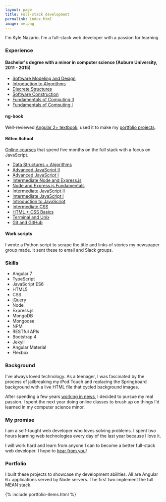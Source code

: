 ```yaml
---
layout: page
title: Full-stack development
permalink: index.html
image: me.png
---
```


I'm Kyle Nazario. I'm a full-stack web developer with a passion for learning.

### Experience

#### Bachelor's degree with a minor in computer science (Auburn University, 2011 - 2015)

* [Software Modeling and Design](http://bulletin.auburn.edu/search/?P=COMP%203700)
* [Introduction to Algorithms](http://bulletin.auburn.edu/search/?P=COMP%203270)
* [Discrete Structures](http://bulletin.auburn.edu/search/?P=COMP%203240)
* [Software Construction](http://bulletin.auburn.edu/search/?P=COMP%202710)
* [Fundamentals of Computing II](http://bulletin.auburn.edu/search/?P=COMP%202210)
* [Fundamentals of Computing I](http://bulletin.auburn.edu/search/?P=COMP%201210)

#### ng-book

Well-reviewed [Angular 2+ textbook](https://www.ng-book.com/2/), used it to make my [portfolio projects](#portfolio-header).

#### Rithm School

[Online courses](https://www.rithmschool.com/courses) that spend five months on the full stack with a focus on JavaScript. 

* [Data Structures + Algorithms](https://www.rithmschool.com/courses/javascript-computer-science-fundamentals)
* [Advanced JavaScript II](https://www.rithmschool.com/courses/advanced-javascript-part-2)
* [Advanced JavaScript I](https://www.rithmschool.com/courses/advanced-javascript)
* [Intermediate Node and Express.js](https://www.rithmschool.com/courses/intermediate-node-express)
* [Node and Express.js Fundamentals](https://www.rithmschool.com/courses/node-express-fundamentals)
* [Intermediate JavaScript II](https://www.rithmschool.com/courses/intermediate-javascript-part-2)
* [Intermediate JavaScript I](https://www.rithmschool.com/courses/intermediate-javascript)
* [Introduction to JavaScript](https://www.rithmschool.com/courses/javascript)
* [Intermediate CSS](https://www.rithmschool.com/courses/intermediate-css-bootstrap)
* [HTML + CSS Basics](https://www.rithmschool.com/courses/html-css-fundamentals)
* [Terminal and Unix](https://www.rithmschool.com/courses/terminal)
* [Git and GitHub](https://www.rithmschool.com/courses/git)

#### Work scripts

I wrote a Python script to scrape the title and links of stories my newspaper group made. It sent these to email and Slack groups.

### Skills

<ul class="multiple-col">
<li>Angular 7</li>
<li>TypeScript</li>
<li>JavaScript ES6</li>
<li>HTML5</li>
<li>CSS</li>
<li>jQuery</li>
<li>Node</li>
<li>Express.js</li>
<li>MongoDB</li>
<li>Mongoose</li>
<li>NPM</li>
<li>RESTful APIs</li>
<li>Bootstrap 4</li>
<li>Jekyll</li>
<li>Angular Material</li>
<li>Flexbox</li>
</ul>

### Background

I've always loved technology. As a teenager, I was fascinated by the process of jailbreaking my iPod Touch and replacing the Springboard background with a live HTML file that cycled background images.

After spending a few years [working in news](./about-me.html), I decided to pursue my real passion. I spent the next year doing online classes to brush up on things I'd learned in my computer science minor. 

### My promise

I am a self-taught web developer who loves solving problems. I spent two hours learning web technologies every day of the last year because I love it.

I will work hard and learn from anyone I can to become a better full-stack web developer. I hope to [hear from you](#ftr)!

<h3 id="portfolio-header">Portfolio</h3>

I built these projects to showcase my development abilities. All are Angular 6+ applications served by Node servers. The first two implement the full MEAN stack. 

{% include portfolio-items.html %}